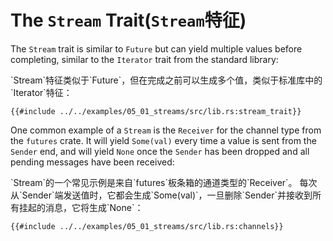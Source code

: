 # The `Stream` Trait(`Stream`特征)

The `Stream` trait is similar to `Future` but can yield multiple values before
completing, similar to the `Iterator` trait from the standard library:

<p class="cn">
`Stream`特征类似于`Future`，但在完成之前可以生成多个值，类似于标准库中的`Iterator`特征：
</p>

```rust,ignore
{{#include ../../examples/05_01_streams/src/lib.rs:stream_trait}}
```

One common example of a `Stream` is the `Receiver` for the channel type from
the `futures` crate. It will yield `Some(val)` every time a value is sent
from the `Sender` end, and will yield `None` once the `Sender` has been
dropped and all pending messages have been received:

<p class="cn">
`Stream`的一个常见示例是来自`futures`板条箱的通道类型的`Receiver`。
每次从`Sender`端发送值时，它都会生成`Some(val)`，一旦删除`Sender`并接收到所有挂起的消息，它将生成`None`：
</p>

```rust,edition2018,ignore
{{#include ../../examples/05_01_streams/src/lib.rs:channels}}
```
